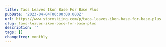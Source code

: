 ```yaml
---
title: Taos Leaves Ikon Base For Base Plus
pubDate: '2023-04-04T00:00:00.000Z'
url: https://www.stormskiing.com/p/taos-leaves-ikon-base-for-base-plus
slug: taos-leaves-ikon-base-for-base-plus
description: ''
tags: []
changefreq: monthly
---
```


<!-- Add post content below -->
